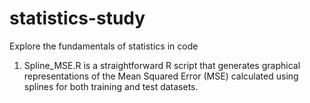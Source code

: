 # statistics-study
Explore the fundamentals of statistics in code

1. Spline_MSE.R is a straightforward R script that generates graphical representations of the Mean Squared Error (MSE) calculated using splines for both training and test datasets. 
